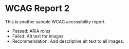 # WCAG Report 2

This is another sample WCAG accessibility report.

- Passed: ARIA roles
- Failed: Alt text for images
- Recommendation: Add descriptive alt text to all images.
